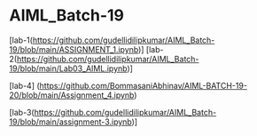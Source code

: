# AIML_Batch-19
[lab-1(https://github.com/gudellidilipkumar/AIML_Batch-19/blob/main/ASSIGNMENT_1.ipynb)]
[lab-2(https://github.com/gudellidilipkumar/AIML_Batch-19/blob/main/Lab03_AIML.ipynb)]

[lab-4] (https://github.com/BommasaniAbhinav/AIML-BATCH-19-20/blob/main/Assignment_4.ipynb)

[lab-3(https://github.com/gudellidilipkumar/AIML_Batch-19/blob/main/assignment-3.ipynb)]
